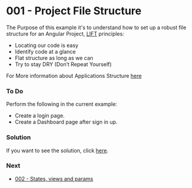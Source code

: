# 001 - Project File Structure

The Purpose of this example it's to understand how to set up a robust file structure for an Angular Project, [LIFT][1] principles:

* Locating our code is easy
* Identify code at a glance
* Flat structure as long as we can
* Try to stay DRY (Don’t Repeat Yourself)

For More information about Applications Structure [here][2]

### To Do
Perform the following in the current example:
* Create a login page.
* Create a Dashboard page after sign in up.

### Solution

If you want to see the solution, click [here][3].

### Next
* [002 - States, views and params][4]

 [1]: http://bguiz.github.io/js-standards/angularjs/application-structure-lift-principle/
 [2]: https://github.com/johnpapa/angular-styleguide/blob/master/a1/README.md#style-y150
 [3]: https://github.com/talosdigital/u-angularjs/tree/solved/001-projec-file-structure/001-project-file-structure#solution
 [4]: https://github.com/talosdigital/u-angularjs/tree/master/002-routing-params-views